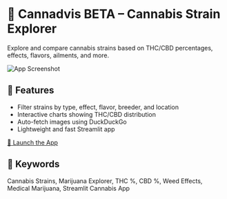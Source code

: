# 🌇 Cannadvis BETA – Cannabis Strain Explorer

Explore and compare cannabis strains based on THC/CBD percentages, effects, flavors, ailments, and more.

![App Screenshot](https://yourdomain.com/screenshot.png)

## 🚀 Features

- Filter strains by type, effect, flavor, breeder, and location
- Interactive charts showing THC/CBD distribution
- Auto-fetch images using DuckDuckGo
- Lightweight and fast Streamlit app

[🔗 Launch the App](https://your-app-url.com)

## 🧠 Keywords
Cannabis Strains, Marijuana Explorer, THC %, CBD %, Weed Effects, Medical Marijuana, Streamlit Cannabis App
